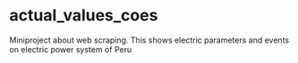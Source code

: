 # actual_values_coes
Miniproject about web scraping. This shows electric parameters and events on electric power system of Peru
